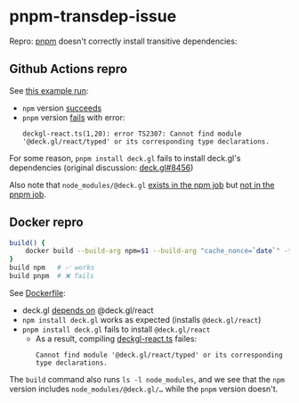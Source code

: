 # pnpm-transdep-issue
Repro: [pnpm] doesn't correctly install transitive dependencies:

## Github Actions repro
See [this example run][GHA]:
- `npm` version [succeeds][GHA npm]
- `pnpm` version [fails][GHA pnpm] with error:
  ```
  deckgl-react.ts(1,20): error TS2307: Cannot find module '@deck.gl/react/typed' or its corresponding type declarations.
  ```

For some reason, `pnpm install deck.gl` fails to install deck.gl's dependencies (original discussion: [deck.gl#8456])

Also note that `node_modules/@deck.gl` [exists in the npm job][npm ls] but [not in the pnpm job][pnpm ls].

## Docker repro
```bash
build() {
    docker build --build-arg npm=$1 --build-arg "cache_nonce=`date`" -t pnpm-transdep-issue --progress=plain .
}
build npm   # ✅ works
build pnpm  # ❌ fails
```

See [Dockerfile](Dockerfile):
- deck.gl [depends on][deck.gl dep] @deck.gl/react
- `npm install deck.gl` works as expected (installs `@deck.gl/react`)
- `pnpm install deck.gl` fails to install `@deck.gl/react`
  - As a result, compiling [deckgl-react.ts](deckgl-react.ts) failes:
    ```
    Cannot find module '@deck.gl/react/typed' or its corresponding type declarations.
    ```

The `build` command also runs `ls -l node_modules`, and we see that the `npm` version includes `node_modules/@deck.gl/…` while the `pnpm` version doesn't.

[pnpm]: https://pnpm.js.org/
[deck.gl dep]: https://unpkg.com/browse/deck.gl@8.9.34/package.json
[GHA]: https://github.com/ryan-williams/pnpm-transdep-issue/actions/runs/7706038427
[GHA npm]: https://github.com/ryan-williams/pnpm-transdep-issue/actions/runs/7706038427/job/21000933694
[GHA pnpm]: https://github.com/ryan-williams/pnpm-transdep-issue/actions/runs/7706038427/job/21000933800#step:7:5
[deck.gl#8456]: https://github.com/visgl/deck.gl/issues/8456
[npm ls]: https://github.com/ryan-williams/pnpm-transdep-issue/actions/runs/7706038427/job/21000933694#step:5:7
[pnpm ls]: https://github.com/ryan-williams/pnpm-transdep-issue/actions/runs/7706038427/job/21000933800#step:5:6
